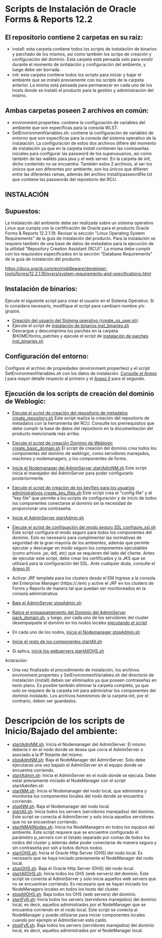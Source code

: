 # Scripts de Instalación de Oracle Forms & Reports 12.2

## El repositorio contiene 2 carpetas en su raíz:
  - install: esta carpeta contiene todos los scripts de instalación de binarios y parchado de los mismos, así como también los scrips de creación y configuración del dominio. Esta carpeta está pensada solo para existir durante el momento de isntalación y configuración del ambiente, y luego debe ser borrada.
  - init: esta carpeta contiene todos los scripts para iniciar y bajar el ambiente que se instaló previamente con los scripts de la carpeta anterior. La misma está pensada para permanecer en cada uno de los hosts donde se instaló el producto para la gestión y administración del mismo.

## Ambas carpetas poseen 2 archivos en común:
- environment.properties: contiene la configuración de variables del ambiente que son específicas para la consola WLST.
- SetEnvironmentVariables.sh: contiene la configuración de variables de entorno que son específicas para la consola del sistema operativo de la instalación.
La configuración de estos dos archivos difiere del momento de instalación ya que en la carpeta install contienen las contraseñas iniciales para configurar las password de los superusuarios, así como también de las wallets para java y el web server. En la carpeta de init, dicho contenido no se encuentra.
También estos 2 archivos, al ser los únicos que son diferentes por ambiente, son los únicos que difieren entre las diferentes ramas, además del archivo  install/passwordfile.txt que contiene las passwords del repositorio del RCU.

## INSTALACIÓN

## Supuestos:

La instalación del ambiente debe ser realizada sobre un sistema operativo Linux que cumpla con la certificación de Oracle para el producto Oracle Forms & Reports 12.2.1.19. Revisar la sección "Linux Operating System Requirements" de la guía de instalación del producto.
Para la instalación se requiere también de una base de datos de metadatos para la ejecución de la utilidad "Repository Creation Assistant (RCU)". La misma debe cumplir con los requisistos especificados en la sección "Database Requirements" de la guía de instalación del producto.

https://docs.oracle.com/en/middleware/developer-tools/forms/12.2.1.19/sysrs/system-requirements-and-specifications.html

## Instalación de binarios:
Ejecute el siguiente script para crear el usuario en el Sistema Operativo. Si lo considera necesario, modifique el script para cambiarn nombre y/o grupos.
- [Creación del usuario del Sistema operativo (create_os_user.sh)](./install/create_os_user.sh)
- Ejecute el script de [instalación de binarios inst_binaries.sh](./install/inst_binaries.sh)
- Descargue y descomprima los parches en la carpeta $HOME/forms_patches y ejecute el script de [instalación de parches inst_binaries.sh](./install/inst_binaries.sh)

## Configuración del entorno:
Configure el archivo de propiedades (environment.properties) y el script SetEnvironmentVariables.sh con los datos de instalación. [Consulte el Anexo I](./AnexoI.txt) para mayor detalle respecto al primero y el [Anexo II](./AnexoII.txt) para el segundo.

## Ejecución de los scripts de creación del dominio de Weblogic:

- [Ejecute el script de creación del repositorio de metadatos create_repository.sh](./install/create_repository.sh)
Este script realiza la creación del repositorio de metadatos con la herramienta del RCU. Consulte los prerrequisitos que debe cumplir la base de datos del repositorio en la documentación del producto mencionada más arriba.

- [Ejecute el script de creación Dominio de Weblogic create_basic_domain.sh](./install/create_basic_domain.sh)
  El script de creación del dominio crea todos los componentes del dominio de weblogic, como servidores manejados, machines y nodemanagers, y los componentes de forms.

- [Inicie el Nodemanager del AdminServer startAdmNM.sh](./init/startAdmNM.sh)
  Este script inicia el manejador del AdminServer para poder configurarlo posteriormente.

- [Ejecute el script de creación de los keyfiles para los usuarios administrativos create_key_files.sh](./install/create_key_files.sh)
  Este script crea el "config file" y el "key file" que permite a los scripts de configuración y de inicio de todos los componentes conectarse al dominio sin la necesidad de proporcionar una contraseña.

- [Inicie el AdminServer startAdmin.sh](./init/startAdmin.sh)

- [Ejecute el script de configuación del modo seguro SSL configure_ssl.sh](./install/configure_ssl.sh)
  Este script configura el modo seguro para todos los componentes del dominio. Esto es necesario para cumplimentar las normativas de seguridad de la gran mayoría de los ambientes, además que permite ejecutar y descargar en modo seguro los componentes ejecutables (como arhivos .jar, ddl, etc) que se requieren del lado del cliente. Antes de ejecutar este script, debe crear los certificados y la JKS que se utilizará para la configuración del SSL. Ante cualquier duda, consulte el [Anexo III](./AnexoIII.txt).

- Activar JRF template para los clusters desde el EM
Ingrese a la consola del Enterprise Manager (https://<URL del AdminServer>:<puerto>/em) y active el JRF en los clusters de Forms y Reports de manera tal que puedan ser monitoreados en la consola administrativa.

- [Baje el AdminServer stopAdmin.sh](./init/stopAdmin.sh)

- [Ralice el empaquetamiento del Dominio del AdminServer pack_domain.sh](./install/pack_domain.sh), y luego, por cada uno de los servidores del cluster desempaquete el dominio en los nodos locales [ejecutando el script](./install/unpack_local_domain.sh)

- En cada uno de los nodos, [inicie el Nodemanager stopAdmin.sh](./init/stopAdmin.sh)

- [Inicie el resto de los componentes startAll.sh](./init/startAll.sh)
  
- Si aplica, [inicie los webservers startAllOHS.sh](./init/startAllOHS.sh)


Aclaración:
- Una vez finalizado el procedimiento de instalación, los archivos environment.properties y SetEnvironmentVariables.sh del directorio de instalación (install) deben ser eliminados ya que poseen contraseñas en texto plano. Es posible también eliminar la carpeta completa, ya que solo se requiere de la carpeta init para administrar los componentes del dominio instalado. Los archivos homónimos de la carpeta init, por el contrario, deben ser guardados.

# Descripción de los scripts de Inicio/Bajado del ambiente:

- [startAdmNM.sh](./init/startAdmNM.sh): Inicia el Nodemanager del AdminServer. El mismo debería ir en el nodo donde se desea que corra el AdminServer o asociado a la IP flotante del mismo.
- [stopAdmNM.sh](./init/stopAdmNM.sh): Baja el NodeManager del AdminServer. Solo debe ejecutarse una vez bajado el AdminServer en el equipo donde se encuentra corriendo.
- [startAdmin.sh](./init/startAdmin.sh): Inicia el AdminServer en el nodo donde se ejecuta. Debe estar previamente iniciado el NodeManager con el script startAdmNm.sh
- [startNM.sh](./init/startNM.sh): Inicia el Nodemanager del nodo local, que administra y monitorea los componentes locales del nodo donde se encuentra corriendo.
- [stopNM.sh](./init/stopNM.sh): Baja el Nodemanager del nodo local.
- [startAll.sh](./init/startAll.sh): Inicia todos los servers (servidores manejados) del dominio. Este script se conecta al AdminServer y solo inicia aquellos servidores que no se encuentran corriendo.
- [startNMAllNodes.sh](./init/startNMAllNodes.sh): Inicia los NodeManagers en todos los equipos del ambiente. Este script requiere que se encuentre configurado el parámetro p_servers con el listado separado por comas de todos los nodos del cluster y además debe poder conectarse de manera segura y sin contraseña por ssh a todos dichos nodos.
- [startOHS.sh](./init/startOHS.sh): Inicia el Oracle Http Server (OHS) del nodo local. Es necesario que se haya iniciado previamente el NodeManager del nodo local.
- [stopOHS.sh](./init/stopOHS.sh): Baja el Oracle Http Server (OHS) del nodo local.
- [startAllOHS.sh](./init/startAllOHS.sh): Inicia todos los OHS (web servers) del dominio. Este script se conecta al AdminServer y solo inicia aquellos web servers que no se encuentran corriendo. Es necesario que se hayan iniciado los NodeManagers locales en todos los hosts del cluster.
- [stopAllOHS.sh](./init/stopAllOHS.sh): Baja todos los OHS (web servers) del dominio.
- [startFyR.sh](./init/startFyR.sh): Inicia todos los servers (servidores manejados) del dominio local, es decir, aquellos administrados por el NodeManager que se encuentra corriendo en el nodo local. Este script se conecta al NodeManager y puede utilizarse para iniciar componentes locales cuando por ejemplo el AdminServer está caído.
- [stopFyR.sh](./init/stopFyR.sh): Baja todos los servers (servidores manejados) del dominio local, es decir, aquellos administrados por el NodeManager local.
